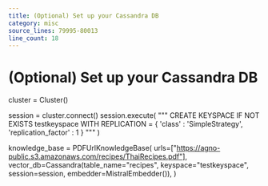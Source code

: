 ```yaml
---
title: (Optional) Set up your Cassandra DB
category: misc
source_lines: 79995-80013
line_count: 18
---
```


# (Optional) Set up your Cassandra DB

cluster = Cluster()

session = cluster.connect()
session.execute(
    """
    CREATE KEYSPACE IF NOT EXISTS testkeyspace
    WITH REPLICATION = { 'class' : 'SimpleStrategy', 'replication_factor' : 1 }
    """
)

knowledge_base = PDFUrlKnowledgeBase(
    urls=["https://agno-public.s3.amazonaws.com/recipes/ThaiRecipes.pdf"],
    vector_db=Cassandra(table_name="recipes", keyspace="testkeyspace", session=session, embedder=MistralEmbedder()),
)


